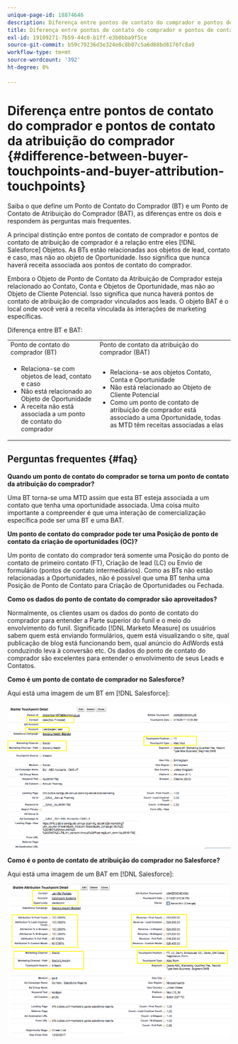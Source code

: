 ```yaml
---
unique-page-id: 18874646
description: Diferença entre pontos de contato do comprador e pontos de contato da atribuição do comprador - [!DNL Marketo Measure] - Documentação do produto
title: Diferença entre pontos de contato do comprador e pontos de contato da atribuição do comprador
exl-id: 19109271-7b59-44c0-b1ff-e3b0bba9f5ce
source-git-commit: b59c79236d3e324e8c8b07c5a6d68bd8176fc8a9
workflow-type: tm+mt
source-wordcount: '392'
ht-degree: 0%

---
```


# Diferença entre pontos de contato do comprador e pontos de contato da atribuição do comprador {#difference-between-buyer-touchpoints-and-buyer-attribution-touchpoints}

Saiba o que define um Ponto de Contato do Comprador (BT) e um Ponto de Contato de Atribuição do Comprador (BAT), as diferenças entre os dois e respondem às perguntas mais frequentes.

A principal distinção entre pontos de contato de comprador e pontos de contato de atribuição de comprador é a relação entre eles [!DNL Salesforce] Objetos. As BTs estão relacionadas aos objetos de lead, contato e caso, mas não ao objeto de Oportunidade. Isso significa que nunca haverá receita associada aos pontos de contato do comprador.

Embora o Objeto de Ponto de Contato da Atribuição de Comprador esteja relacionado ao Contato, Conta e Objetos de Oportunidade, mas não ao Objeto de Cliente Potencial. Isso significa que nunca haverá pontos de contato de atribuição de comprador vinculados aos leads. O objeto BAT é o local onde você verá a receita vinculada às interações de marketing específicas.

Diferença entre BT e BAT:

<table> 
 <colgroup> 
  <col> 
  <col> 
 </colgroup> 
 <tbody> 
  <tr> 
   <td>Ponto de contato do comprador (BT)</td> 
   <td>Ponto de contato da atribuição do comprador (BAT)</td> 
  </tr> 
  <tr> 
   <td> 
    <ul> 
     <li>Relaciona-se com objetos de lead, contato e caso</li> 
     <li>Não está relacionado ao Objeto de Oportunidade</li> 
     <li>A receita não está associada a um ponto de contato do comprador</li> 
    </ul></td> 
   <td> 
    <ul> 
     <li>Relaciona-se aos objetos Contato, Conta e Oportunidade</li> 
     <li>Não está relacionado ao Objeto de Cliente Potencial</li> 
     <li>Como um ponto de contato de atribuição de comprador está associado a uma Oportunidade, todas as MTD têm receitas associadas a elas</li> 
    </ul></td> 
  </tr> 
 </tbody> 
</table>

## Perguntas frequentes {#faq}

**Quando um ponto de contato do comprador se torna um ponto de contato da atribuição do comprador?**

Uma BT torna-se uma MTD assim que esta BT esteja associada a um contato que tenha uma oportunidade associada. Uma coisa muito importante a compreender é que uma interação de comercialização específica pode ser uma BT e uma BAT.

**Um ponto de contato do comprador pode ter uma Posição de ponto de contato da criação de oportunidades (OC)?**

Um ponto de contato do comprador terá somente uma Posição do ponto de contato de primeiro contato (FT), Criação de lead (LC) ou Envio de formulário (pontos de contato intermediários). Como as BTs não estão relacionadas a Oportunidades, não é possível que uma BT tenha uma Posição de Ponto de Contato para Criação de Oportunidades ou Fechada.

**Como os dados do ponto de contato do comprador são aproveitados?**

Normalmente, os clientes usam os dados do ponto de contato do comprador para entender a Parte superior do funil e o meio do envolvimento do funil. Significado [!DNL Marketo Measure] os usuários sabem quem está enviando formulários, quem está visualizando o site, qual publicação de blog está funcionando bem, qual anúncio do AdWords está conduzindo leva à conversão etc. Os dados do ponto de contato do comprador são excelentes para entender o envolvimento de seus Leads e Contatos.

**Como é um ponto de contato de comprador no Salesforce?**

Aqui está uma imagem de um BT em [!DNL Salesforce]:

![](assets/1.png)

**Como é o ponto de contato de atribuição do comprador no Salesforce?**

Aqui está uma imagem de um BAT em [!DNL Salesforce]:

![](assets/2.png)
